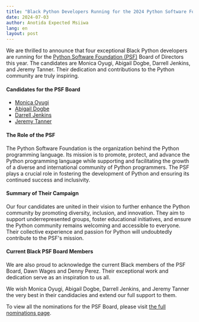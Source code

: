 ```yaml
---
title: "Black Python Developers Running for the 2024 Python Software Foundation Board"
date: 2024-07-03
author: Anotida Expected Msiiwa
lang: en
layout: post
---
```


We are thrilled to announce that four exceptional Black Python developers are running for the [Python Software Foundation (PSF)](https://www.python.org/psf-landing/) Board of Directors this year. The candidates are Monica Oyugi, Abigail Dogbe, Darrell Jenkins, and Jeremy Tanner. Their dedication and contributions to the Python community are truly inspiring.

#### Candidates for the PSF Board

- [Monica Oyugi](https://www.python.org/nominations/elections/2024-python-software-foundation-board/nominees/monica-oyugi/)
- [Abigail Dogbe](https://www.python.org/nominations/elections/2024-python-software-foundation-board/nominees/abigail-dogbe/)
- [Darrell Jenkins](https://www.python.org/nominations/elections/2024-python-software-foundation-board/nominees/darrell-jenkins/)
- [Jeremy Tanner](https://www.python.org/nominations/elections/2024-python-software-foundation-board/nominees/jeremy-tanner/)

#### The Role of the PSF

The Python Software Foundation is the organization behind the Python programming language. Its mission is to promote, protect, and advance the Python programming language while supporting and facilitating the growth of a diverse and international community of Python programmers. The PSF plays a crucial role in fostering the development of Python and ensuring its continued success and inclusivity.

#### Summary of Their Campaign

Our four candidates are united in their vision to further enhance the Python community by promoting diversity, inclusion, and innovation. They aim to support underrepresented groups, foster educational initiatives, and ensure the Python community remains welcoming and accessible to everyone. Their collective experience and passion for Python will undoubtedly contribute to the PSF's mission.

#### Current Black PSF Board Members

We are also proud to acknowledge the current Black members of the PSF Board, Dawn Wages and Denny Perez. Their exceptional work and dedication serve as an inspiration to us all.

We wish Monica Oyugi, Abigail Dogbe, Darrell Jenkins, and Jeremy Tanner the very best in their candidacies and extend our full support to them.

To view all the nominations for the PSF Board, please visit [the full nominations page](https://www.python.org/nominations/elections/2024-python-software-foundation-board/nominees/).
